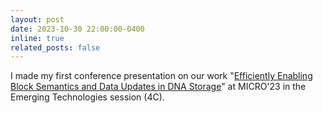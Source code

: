 ```yaml
---
layout: post
date: 2023-10-30 22:00:00-0400
inline: true
related_posts: false
---
```


I made my first conference presentation on our work "[Efficiently Enabling Block Semantics and Data Updates in DNA Storage](/assets/pdf/micro23presentation.pdf)" at MICRO'23 in the Emerging Technologies session (4C).